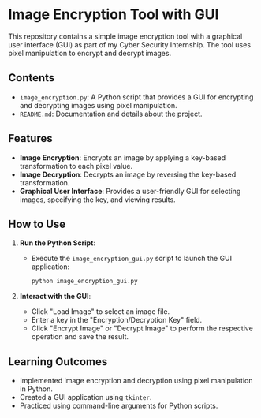 # Image Encryption Tool with GUI

This repository contains a simple image encryption tool with a graphical user interface (GUI) as part of my Cyber Security Internship. The tool uses pixel manipulation to encrypt and decrypt images.

## Contents

- `image_encryption.py`: A Python script that provides a GUI for encrypting and decrypting images using pixel manipulation.
- `README.md`: Documentation and details about the project.

## Features

- **Image Encryption**: Encrypts an image by applying a key-based transformation to each pixel value.
- **Image Decryption**: Decrypts an image by reversing the key-based transformation.
- **Graphical User Interface**: Provides a user-friendly GUI for selecting images, specifying the key, and viewing results.

## How to Use

1. **Run the Python Script**:
   - Execute the `image_encryption_gui.py` script to launch the GUI application:
     ```bash
     python image_encryption_gui.py
     ```

2. **Interact with the GUI**:
   - Click "Load Image" to select an image file.
   - Enter a key in the "Encryption/Decryption Key" field.
   - Click "Encrypt Image" or "Decrypt Image" to perform the respective operation and save the result.

## Learning Outcomes

- Implemented image encryption and decryption using pixel manipulation in Python.
- Created a GUI application using `tkinter`.
- Practiced using command-line arguments for Python scripts.


